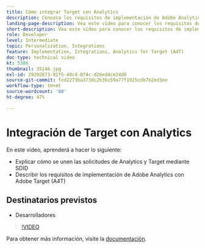 ```yaml
---
title: Cómo integrar Target con Analytics
description: Conozca los requisitos de implementación de Adobe Analytics con Adobe Target (A4T).
landing-page-description: Vea este vídeo para conocer los requisitos de implementación de Adobe Analytics con Adobe Target (A4T).
short-description: Vea este vídeo para conocer los requisitos de implementación de Adobe Analytics con Adobe Target (A4T).
role: Developer
level: Intermediate
topic: Personalization, Integrations
feature: Implementation, Integrations, Analytics for Target (A4T)
doc-type: technical video
kt: 5386
thumbnail: 35146.jpg
exl-id: 29292873-91f5-40c4-8f4c-d26ed4ce24d8
source-git-commit: fcd2273ba373dc2b3bc59a77f1925cdb7b2ed3ee
workflow-type: tm+mt
source-wordcount: '88'
ht-degree: 47%

---
```


# Integración de Target con Analytics

En este vídeo, aprenderá a hacer lo siguiente:

* Explicar cómo se unen las solicitudes de Analytics y Target mediante SDID
* Describir los requisitos de implementación de Adobe Analytics con Adobe Target (A4T)

## Destinatarios previstos

* Desarrolladores

>[!VIDEO](https://video.tv.adobe.com/v/35146/?quality=12)

Para obtener más información, visite la [documentación](https://experienceleague.adobe.com/docs/target/using/integrate/a4t/a4timplementation.html?lang=es).
